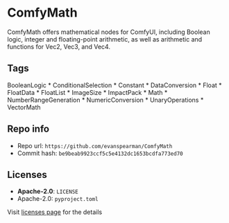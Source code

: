 # ComfyMath
ComfyMath offers mathematical nodes for ComfyUI, including Boolean logic, integer and floating-point arithmetic, as well as arithmetic and functions for Vec2, Vec3, and Vec4.

## Tags
BooleanLogic * ConditionalSelection * Constant * DataConversion * Float * FloatData * FloatList * ImageSize * ImpactPack * Math * NumberRangeGeneration * NumericConversion * UnaryOperations * VectorMath

## Repo info
- Repo url: `https://github.com/evanspearman/ComfyMath`
- Commit hash: `be9beab9923ccf5c5e4132dc1653bcdfa773ed70`

## Licenses
- **Apache-2.0**: `LICENSE`
- Apache-2.0: `pyproject.toml`

Visit [licenses page](licenses.md) for the details
